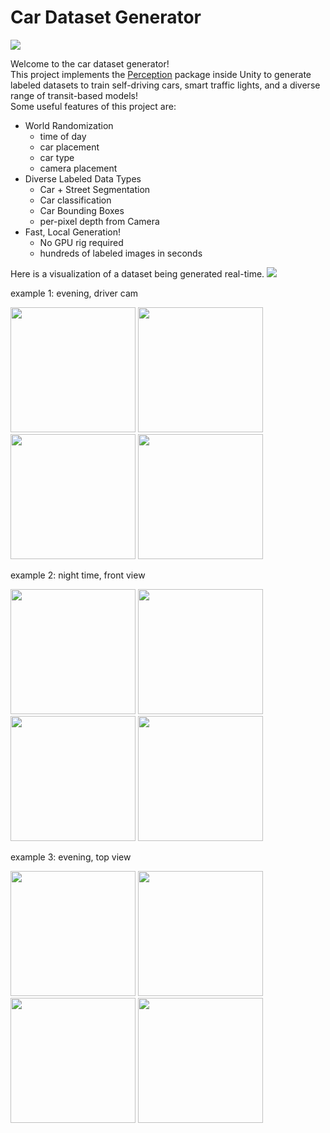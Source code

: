 # Car Dataset Generator
![](https://media.licdn.com/dms/image/D5622AQFf3N3VC0z3PA/feedshare-shrink_2048_1536/0/1706565996052?e=1712188800&v=beta&t=LrJ9n6ekVjT00VU4HbP08xshddz9wppS-GkApn3Rt9k)

Welcome to the car dataset generator!\
This project implements the [Perception](https://docs.unity3d.com/Packages/com.unity.perception@1.0/manual/index.html) package inside Unity to generate labeled datasets to train self-driving cars, smart traffic lights, and a diverse range of transit-based models! \
Some useful features of this project are:
- World Randomization
  - time of day
  - car placement
  - car type
  - camera placement
- Diverse Labeled Data Types
  - Car + Street Segmentation
  - Car classification
  - Car Bounding Boxes
  - per-pixel depth from Camera
- Fast, Local Generation!
  - No GPU rig required
  - hundreds of labeled images in seconds

Here is a visualization of a dataset being generated real-time.
![](https://media.licdn.com/dms/image/D5622AQEqdAcRO7utxQ/feedshare-shrink_2048_1536/0/1706565992114?e=1712188800&v=beta&t=i81vQs1oNeulxl-vvxsI-XWoroTSc94MFwvFIrouM4k)




example 1: evening, driver cam
<p float="left">
  <img src="https://media.licdn.com/dms/image/D5622AQGHcXTl-vvkLw/feedshare-shrink_800/0/1706565991045?e=1712188800&v=beta&t=4jKNAMS7flJgeUxZDY0Vpt4wXOcgaWtXEMKf_4VXOq4" width="200" />
  <img src="https://media.licdn.com/dms/image/D5622AQG_rl9mmmezXA/feedshare-shrink_800/0/1706565990920?e=1712188800&v=beta&t=i1muHlIdbBoxuX5lb-HywpUi1gkEb6W4-c9lf2PGK1o" width="200" />
  <img src="https://media.licdn.com/dms/image/D5622AQHWtXlk4KhhjQ/feedshare-shrink_800/0/1706565990832?e=1712188800&v=beta&t=Y5RlIHmcpQ1mraKR4_cmjPBm-ck1BbunslIw20IlCkQ" width="200" />
  <img src="https://media.licdn.com/dms/image/D5622AQFd8hQoP6vzFA/feedshare-shrink_800/0/1706565990787?e=1712188800&v=beta&t=mChhV_XQJyxe0QcZGfEr33MVpTsptJxugSdjLA-ELGI" width="200" />
</p>
example 2: night time, front view
<p float="left">
  <img src="https://media.licdn.com/dms/image/D5622AQFKAui3RykVfw/feedshare-shrink_800/0/1706565990802?e=1712188800&v=beta&t=qVqQiGcpcRHC6FiUJuLtVtIfV7XbASJIR8ZSeeAYPtg" width="200" />
  <img src="https://media.licdn.com/dms/image/D5622AQFreNO_8GhRug/feedshare-shrink_800/0/1706565990792?e=1712188800&v=beta&t=vt7wb2lRZzvY8cl0xo1o3-Qtem5jtwpe5wCTijb3Dmk" width="200" />
  <img src="https://media.licdn.com/dms/image/D5622AQHPJACQbz5mZQ/feedshare-shrink_800/0/1706565990863?e=1712188800&v=beta&t=ljGwI7T0foVOKUbHrTDeVdItlNTwSV1Gq5UipAiIUsU" width="200" />
  <img src="https://media.licdn.com/dms/image/D5622AQFlmTMANHDvFw/feedshare-shrink_800/0/1706565990786?e=1712188800&v=beta&t=EJ2rVznNlFrrK2dIQ3HpzO3oXImPZ2KSRQtI0IuAhts" width="200" />
</p>

example 3: evening, top view
<p float="left">
  <img src="https://media.licdn.com/dms/image/D5622AQHcsGhutYheeQ/feedshare-shrink_800/0/1706565991101?e=1712188800&v=beta&t=8FgcT8qCJGffb_uRw331k9VF-nPDhF2anxotvcEs1pc" width="200" />
  <img src="https://media.licdn.com/dms/image/D5622AQF7nL2iPFPk5w/feedshare-shrink_800/0/1706565991009?e=1712188800&v=beta&t=h5xSpKOxUoQliGUhqjg98_Sa28pJ7aruQksmfDnjGVg" width="200" />
  <img src="https://media.licdn.com/dms/image/D5622AQGeorOL4OwFLw/feedshare-shrink_800/0/1706565990830?e=1712188800&v=beta&t=eCnrMBgcLbmeEYbW1gHo9TodBmbK6ojfR_vIIwV1Jo8" width="200" />
  <img src="https://media.licdn.com/dms/image/D5622AQFM_TBXNIpmjQ/feedshare-shrink_800/0/1706565990821?e=1712188800&v=beta&t=uNVvnh8npFXA_UzPWQWUc1sOyTgX3xBEJH9XnIk4I2E" width="200" />

</p>
